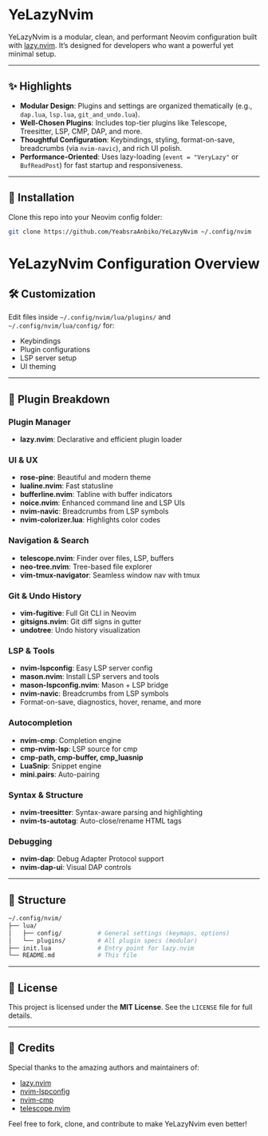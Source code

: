 # YeLazyNvim

YeLazyNvim is a modular, clean, and performant Neovim configuration built with [lazy.nvim](https://github.com/folke/lazy.nvim). It’s designed for developers who want a powerful yet minimal setup.

---

## ✨ Highlights

- **Modular Design**: Plugins and settings are organized thematically (e.g., `dap.lua`, `lsp.lua`, `git_and_undo.lua`).
- **Well-Chosen Plugins**: Includes top-tier plugins like Telescope, Treesitter, LSP, CMP, DAP, and more.
- **Thoughtful Configuration**: Keybindings, styling, format-on-save, breadcrumbs (via `nvim-navic`), and rich UI polish.
- **Performance-Oriented**: Uses lazy-loading (`event = "VeryLazy"` or `BufReadPost`) for fast startup and responsiveness.

---

## 🚀 Installation

Clone this repo into your Neovim config folder:

```bash
git clone https://github.com/YeabsraAnbiko/YeLazyNvim ~/.config/nvim
```

# YeLazyNvim Configuration Overview

## 🛠️ Customization

Edit files inside `~/.config/nvim/lua/plugins/` and `~/.config/nvim/lua/config/` for:

- Keybindings
- Plugin configurations
- LSP server setup
- UI theming

---

## 🧠 Plugin Breakdown

### Plugin Manager
- **lazy.nvim**: Declarative and efficient plugin loader

### UI & UX
- **rose-pine**: Beautiful and modern theme  
- **lualine.nvim**: Fast statusline  
- **bufferline.nvim**: Tabline with buffer indicators  
- **noice.nvim**: Enhanced command line and LSP UIs  
- **nvim-navic**: Breadcrumbs from LSP symbols  
- **nvim-colorizer.lua**: Highlights color codes  

### Navigation & Search
- **telescope.nvim**: Finder over files, LSP, buffers  
- **neo-tree.nvim**: Tree-based file explorer  
- **vim-tmux-navigator**: Seamless window nav with tmux  

### Git & Undo History
- **vim-fugitive**: Full Git CLI in Neovim  
- **gitsigns.nvim**: Git diff signs in gutter  
- **undotree**: Undo history visualization  

### LSP & Tools
- **nvim-lspconfig**: Easy LSP server config  
- **mason.nvim**: Install LSP servers and tools  
- **mason-lspconfig.nvim**: Mason + LSP bridge  
- **nvim-navic**: Breadcrumbs from LSP symbols  
- Format-on-save, diagnostics, hover, rename, and more  

### Autocompletion
- **nvim-cmp**: Completion engine  
- **cmp-nvim-lsp**: LSP source for cmp  
- **cmp-path, cmp-buffer, cmp_luasnip**  
- **LuaSnip**: Snippet engine  
- **mini.pairs**: Auto-pairing  

### Syntax & Structure
- **nvim-treesitter**: Syntax-aware parsing and highlighting  
- **nvim-ts-autotag**: Auto-close/rename HTML tags  

### Debugging
- **nvim-dap**: Debug Adapter Protocol support  
- **nvim-dap-ui**: Visual DAP controls  

---

## 🧩 Structure

```bash
~/.config/nvim/
├── lua/
│   ├── config/          # General settings (keymaps, options)
│   └── plugins/         # All plugin specs (modular)
├── init.lua             # Entry point for lazy.nvim
└── README.md            # This file
```
---

## 📄 License

This project is licensed under the **MIT License**. See the `LICENSE` file for full details.

---

## 🙌 Credits

Special thanks to the amazing authors and maintainers of:

- [lazy.nvim](https://github.com/folke/lazy.nvim)  
- [nvim-lspconfig](https://github.com/neovim/nvim-lspconfig)  
- [nvim-cmp](https://github.com/hrsh7th/nvim-cmp)  
- [telescope.nvim](https://github.com/nvim-telescope/telescope.nvim)  



Feel free to fork, clone, and contribute to make YeLazyNvim even better!

